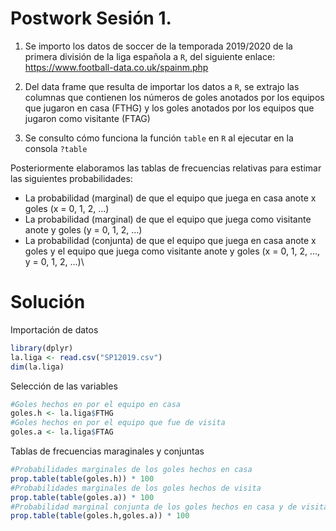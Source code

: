 # Postwork Sesión 1.

1. Se importo los datos de soccer de la temporada 2019/2020 de la primera división de la liga española a `R`, del siguiente enlace: https://www.football-data.co.uk/spainm.php

2. Del data frame que resulta de importar los datos a `R`, se extrajo las columnas que contienen los números de goles anotados por los equipos que jugaron en casa (FTHG) y los goles anotados por los equipos que jugaron como visitante (FTAG)

3. Se consulto cómo funciona la función `table` en `R` al ejecutar en la consola `?table`
 
Posteriormente elaboramos las tablas de frecuencias relativas para estimar las siguientes probabilidades:

- La probabilidad (marginal) de que el equipo que juega en casa anote x goles (x = 0, 1, 2, ...)
- La probabilidad (marginal) de que el equipo que juega como visitante anote y goles (y = 0, 1, 2, ...)
- La probabilidad (conjunta) de que el equipo que juega en casa anote x goles y el equipo que juega como visitante anote y goles (x = 0, 1, 2, ..., y = 0, 1, 2, ...)\

# Solución
Importación de datos
```R
library(dplyr)
la.liga <- read.csv("SP12019.csv")
dim(la.liga)
```
Selección de las variables
```R
#Goles hechos en por el equipo en casa
goles.h <- la.liga$FTHG 
#Goles hechos en por el equipo que fue de visita
goles.a <- la.liga$FTAG
```
Tablas de frecuencias maraginales y conjuntas
```R
#Probabilidades marginales de los goles hechos en casa
prop.table(table(goles.h)) * 100
#Probabilidades marginales de los goles hechos de visita
prop.table(table(goles.a)) * 100
#Probabilidad marginal conjunta de los goles hechos en casa y de visita
prop.table(table(goles.h,goles.a)) * 100
```
